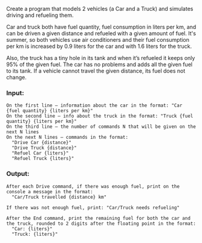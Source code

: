Create a program that models 2 vehicles (a Car and a Truck) and simulates driving and refueling them.

Car and truck both have fuel quantity, fuel consumption in liters per km, and can be driven a given distance and refueled with a given amount of fuel. It's summer, so both vehicles use air conditioners and their fuel consumption per km is increased by 0.9 liters for the car and with 1.6 liters for the truck.

Also, the truck has a tiny hole in its tank and when it’s refueled it keeps only 95% of the given fuel. The car has no problems and adds all the given fuel to its tank. If a vehicle cannot travel the given distance, its fuel does not change.

### Input:

	On the first line – information about the car in the format: "Car {fuel quantity} {liters per km}"
	On the second line – info about the truck in the format: "Truck {fuel quantity} {liters per km}"
	On the third line – the number of commands N that will be given on the next N lines
	On the next N lines – commands in the format:
	  "Drive Car {distance}"
	  "Drive Truck {distance}"
	  "Refuel Car {liters}"
	  "Refuel Truck {liters}"

### Output:

	After each Drive command, if there was enough fuel, print on the console a message in the format:
	  "Car/Truck travelled {distance} km"
	  
	If there was not enough fuel, print: "Car/Truck needs refueling"
	
	After the End command, print the remaining fuel for both the car and the truck, rounded to 2 digits after the floating point in the format:
	  "Car: {liters}"
	  "Truck: {liters}"
